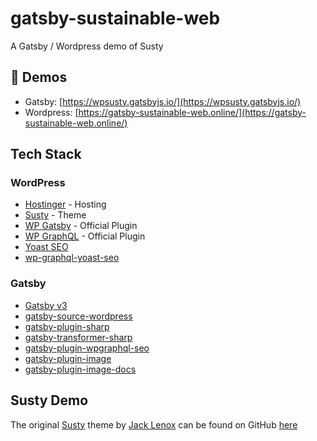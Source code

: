 # gatsby-sustainable-web

A Gatsby / Wordpress demo of Susty

## 👀 Demos

- Gatsby: [https://wpsusty.gatsbyjs.io/](https://wpsusty.gatsbyjs.io/)
- Wordpress: [https://gatsby-sustainable-web.online/](https://gatsby-sustainable-web.online/)

## Tech Stack

### WordPress

- [Hostinger](https://www.hostinger.com/) - Hosting
- [Susty](https://github.com/jacklenox/susty) - Theme
- [WP Gatsby](https://wordpress.org/plugins/wp-gatsby/) - Official Plugin
- [WP GraphQL](https://www.wpgraphql.com/) - Official Plugin
- [Yoast SEO](https://yoast.com/wordpress/plugins/seo/)
- [wp-graphql-yoast-seo](https://github.com/ashhitch/wp-graphql-yoast-seo)

### Gatsby

- [Gatsby v3](https://www.gatsbyjs.com/blog/gatsby-v3/)
- [gatsby-source-wordpress](https://www.gatsbyjs.com/plugins/gatsby-source-wordpress/)
- [gatsby-plugin-sharp](https://www.gatsbyjs.com/plugins/gatsby-plugin-sharp/)
- [gatsby-transformer-sharp](https://www.gatsbyjs.com/plugins/gatsby-transformer-sharp/)
- [gatsby-plugin-wpgraphql-seo](https://www.gatsbyjs.com/plugins/gatsby-plugin-wpgraphql-seo/)
- [gatsby-plugin-image](https://www.gatsbyjs.com/plugins/gatsby-plugin-image/)
- [gatsby-plugin-image-docs](https://www.gatsbyjs.com/docs/reference/built-in-components/gatsby-plugin-image/)

## Susty Demo

The original [Susty](https://sustywp.com/) theme by [Jack Lenox](https://blog.jacklenox.com/) can be found on GitHub
[here](https://github.com/jacklenox/susty)
